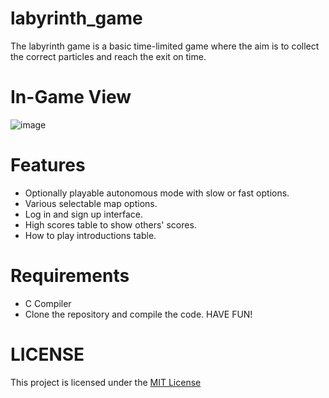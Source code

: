 # labyrinth_game
The labyrinth game is a basic time-limited game where the aim is to collect the correct particles and reach the exit on time.

# In-Game View
![image](https://github.com/DemirMahmut/labyrinth_game/assets/93203820/aeba6405-fa22-4e04-9823-6dbe9a9a2063)

# Features
- Optionally playable autonomous mode with slow or fast options.
- Various selectable map options.
- Log in and sign up interface.
- High scores table to show others' scores.
- How to play introductions table.

# Requirements
- C Compiler
- Clone the repository and compile the code. HAVE FUN! 

# LICENSE
This project is licensed under the [MIT License](https://github.com/DemirMahmut/labyrinth_game/blob/main/LICENSE)

